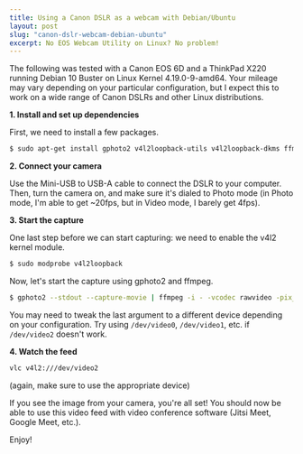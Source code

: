 ```yaml
---
title: Using a Canon DSLR as a webcam with Debian/Ubuntu
layout: post
slug: "canon-dslr-webcam-debian-ubuntu"
excerpt: No EOS Webcam Utility on Linux? No problem!
---
```


The following was tested with a Canon EOS 6D and a ThinkPad X220 running Debian 10 Buster on Linux Kernel 4.19.0-9-amd64. Your mileage may vary depending on your particular configuration, but I expect this to work on a wide range of Canon DSLRs and other Linux distributions.

**1. Install and set up dependencies**

First, we need to install a few packages.

```sh
$ sudo apt-get install gphoto2 v4l2loopback-utils v4l2loopback-dkms ffmpeg build-essential libelf-dev linux-headers-$(uname -r) unzip vlc
```

**2. Connect your camera**

Use the Mini-USB to USB-A cable to connect the DSLR to your computer. Then, turn the camera on, and make sure it's dialed to Photo mode (in Photo mode, I'm able to get ~20fps, but in Video mode, I barely get 4fps).

**3. Start the capture**

One last step before we can start capturing: we need to enable the v4l2 kernel module.

```sh
$ sudo modprobe v4l2loopback
```

Now, let's start the capture using gphoto2 and ffmpeg.

```sh
$ gphoto2 --stdout --capture-movie | ffmpeg -i - -vcodec rawvideo -pix_fmt yuv420p -threads 0 -f v4l2 /dev/video2
```

You may need to tweak the last argument to a different device depending on your configuration. Try using `/dev/video0`, `/dev/video1`, etc. if `/dev/video2` doesn't work.

**4. Watch the feed**

```sh
vlc v4l2:///dev/video2
```

(again, make sure to use the appropriate device)

If you see the image from your camera, you're all set! You should now be able to use this video feed with video conference software (Jitsi Meet, Google Meet, etc.).

Enjoy!
